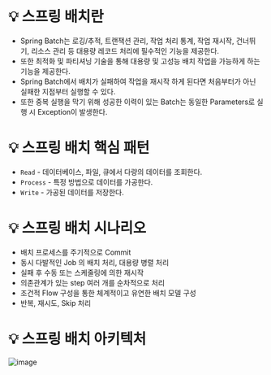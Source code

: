 # 💡 스프링 배치란

- Spring Batch는 로깅/추적, 트랜잭션 관리, 작업 처리 통계, 작업 재시작, 건너뛰기, 리소스 관리 등 대용량 레코드 처리에 필수적인 기능을 제공한다.
- 또한 최적화 및 파티셔닝 기술을 통해 대용량 및 고성능 배치 작업을 가능하게 하는 기능을 제공한다.
- Spring Batch에서 배치가 실패하여 작업을 재시작 하게 된다면 처음부터가 아닌 실패한 지점부터 실행할 수 있다.
- 또한 중복 실행을 막기 위해 성공한 이력이 있는 Batch는 동일한 Parameters로 실행 시 Exception이 발생한다.

# 💡 스프링 배치 핵심 패턴

- `Read` - 데이터베이스, 파일, 큐에서 다량의 데이터를 조회한다.
- `Process` - 특정 방법으로 데이터를 가공한다.
- `Write` - 가공된 데이터를 저장한다.

# 💡 스프링 배치 시나리오

- 배치 프로세스를 주기적으로 Commit
- 동시 다발적인 Job 의 배치 처리, 대용량 병렬 처리
- 실패 후 수동 또는 스케줄링에 의한 재시작
- 의존관계가 있는 step 여러 개를 순차적으로 처리
- 조건적 Flow 구성을 통한 체계적이고 유연한 배치 모델 구성
- 반복, 재시도, Skip 처리

# 💡 스프링 배치 아키텍처

![image](https://github.com/user-attachments/assets/be1200e7-96b8-4fbb-8adb-3065575a0e38)
